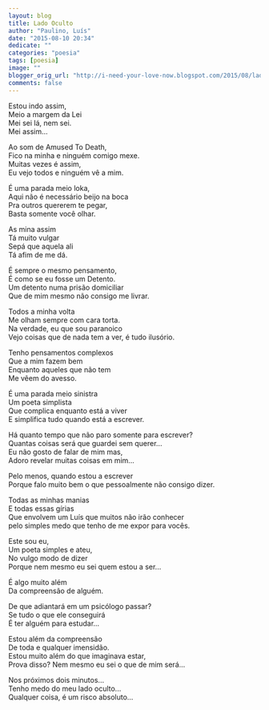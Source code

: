 ```yaml
---
layout: blog
title: Lado Oculto
author: "Paulino, Luís"
date: "2015-08-10 20:34"
dedicate: ""
categories: "poesia"
tags: [poesia]
image: ""
blogger_orig_url: "http://i-need-your-love-now.blogspot.com/2015/08/lado-oculto.html"
comments: false
---
```


Estou indo assim,\
Meio a margem da Lei\
Mei sei lá, nem sei.\
Mei assim...

Ao som de Amused To Death,\
Fico na minha e ninguém comigo mexe.\
Muitas vezes é assim,\
Eu vejo todos e ninguém vê a mim.

É uma parada meio loka,\
Aqui não é necessário beijo na boca\
Pra outros quererem te pegar,\
Basta somente você olhar.

As mina assim\
Tá muito vulgar\
Sepá que aquela ali\
Tá afim de me dá.

É sempre o mesmo pensamento,\
É como se eu fosse um Detento.\
Um detento numa prisão domiciliar\
Que de mim mesmo não consigo me livrar.

Todos a minha volta\
Me olham sempre com cara torta.\
Na verdade, eu que sou paranoico\
Vejo coisas que de nada tem a ver, é tudo ilusório.

Tenho pensamentos complexos\
Que a mim fazem bem\
Enquanto aqueles que não tem\
Me vêem do avesso.

É uma parada meio sinistra\
Um poeta simplista\
Que complica enquanto está a viver\
E simplifica tudo quando está a escrever.

Há quanto tempo que não paro somente para escrever?\
Quantas coisas será que guardei sem querer...\
Eu não gosto de falar de mim mas,\
Adoro revelar muitas coisas em mim...

Pelo menos, quando estou a escrever\
Porque falo muito bem o que pessoalmente não consigo dizer.

Todas as minhas manias\
E todas essas gírias\
Que envolvem um Luís que muitos não irão conhecer\
pelo simples medo que tenho de me expor para vocês.

Este sou eu,\
Um poeta simples e ateu,\
No vulgo modo de dizer\
Porque nem mesmo eu sei quem estou a ser...

É algo muito além\
Da compreensão de alguém.

De que adiantará em um psicólogo passar?\
Se tudo o que ele conseguirá\
É ter alguém para estudar...

Estou além da compreensão\
De toda e qualquer imensidão.\
Estou muito além do que imaginava estar,\
Prova disso? Nem mesmo eu sei o que de mim será...

Nos próximos dois minutos...\
Tenho medo do meu lado oculto...\
Qualquer coisa, é um risco absoluto...
